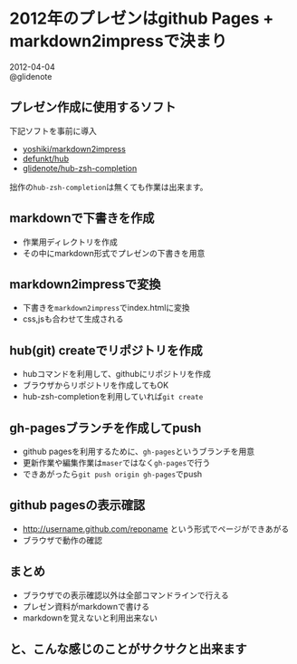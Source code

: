 2012年のプレゼンはgithub Pages + markdown2impressで決まり
==========
2012-04-04  
@glidenote

プレゼン作成に使用するソフト
----------

下記ソフトを事前に導入

 * [yoshiki/markdown2impress](https://github.com/yoshiki/markdown2impress)
 * [defunkt/hub](https://github.com/defunkt/hub)
 * [glidenote/hub-zsh-completion](https://github.com/glidenote/hub-zsh-completion)

拙作の`hub-zsh-completion`は無くても作業は出来ます。

markdownで下書きを作成
----------

 * 作業用ディレクトリを作成
 * その中にmarkdown形式でプレゼンの下書きを用意


markdown2impressで変換
----------

 * 下書きを`markdown2impress`でindex.htmlに変換
 * css,jsも合わせて生成される


hub(git) createでリポジトリを作成
----------

 * hubコマンドを利用して、githubにリポジトリを作成
 * ブラウザからリポジトリを作成してもOK
 * hub-zsh-completionを利用していれば`git create`


gh-pagesブランチを作成してpush
----------

 * github pagesを利用するために、`gh-pages`というブランチを用意
 * 更新作業や編集作業は`maser`ではなく`gh-pages`で行う
 * できあがったら`git push origin gh-pages`でpush


github pagesの表示確認
----------
 
 * http://username.github.com/reponame という形式でページができあがる
 * ブラウザで動作の確認


まとめ
----------
 
 * ブラウザでの表示確認以外は全部コマンドラインで行える
 * プレゼン資料がmarkdownで書ける
 * markdownを覚えないと利用出来ない

と、こんな感じのことがサクサクと出来ます
----------



